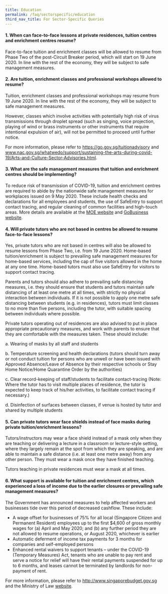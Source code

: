 ```yaml
---
title: Education
permalink: /faq/sectorspecific/education
third_nav_title: For Sector-Specific Queries
---
```


#### **1. When can face-to-face lessons at private residences, tuition centres and enrichment centres resume?**
Face-to-face tuition and enrichment classes will be allowed to resume from Phase Two of the post-Circuit Breaker period, which will start on 19 June 2020. In line with the rest of the economy, they will be subject to safe management measures.

#### **2. Are tuition, enrichment classes and professional workshops allowed to resume?**
Tuition, enrichment classes and professional workshops may resume from 19 June 2020. In line with the rest of the economy, they will be subject to safe management measures.

However, classes which involve activities with potentially high risk of virus transmissions through droplet spread (such as singing, voice projection, playing of wind or brass instruments or other instruments that require intentional expulsion of air), will not be permitted to proceed until further notice. 

For more information, please refer to <a href="https://go.gov.sg/tuitionadvisory" target="_blank">https://go.gov.sg/tuitionadvisory</a> and <a href="www.nac.gov.sg/whatwedo/support/sustaining-the-arts-during-covid-19/Arts-and-Culture-Sector-Advisories.html" target="_blank">www.nac.gov.sg/whatwedo/support/sustaining-the-arts-during-covid-19/Arts-and-Culture-Sector-Advisories.html</a>.

#### **3. What are the safe management measures that tuition and enrichment centres should be implementing?**
To reduce risk of transmission of COVID-19, tuition and enrichment centres are required to abide by the nationwide safe management measures for workplaces issued on 9 May 2020. These include health checks and declarations for all employees and students, the use of SafeEntry to support contact tracing, and regular cleaning of common facilities and high-touch areas. More details are available at the <a href="https://www.moe.gov.sg/faqs-covid-19-infection" target="_blank">MOE website</a> and <a href="https://covid.gobusiness.gov.sg/safemanagement/general/" target="_blank">GoBusiness website</a>.

#### **4. Will private tutors who are not based in centres be allowed to resume face-to-face lessons?**
Yes, private tutors who are not based in centres will also be allowed to resume lessons from Phase Two, i.e. from 19 June 2020. Home-based tuition/enrichment is subject to prevailing safe management measures for home-based services, including the cap of five visitors allowed in the home at any one time. Home-based tutors must also use SafeEntry for visitors to support contact tracing.

Parents and tutors should also adhere to prevailing safe distancing measures, i.e. they should ensure that students and tutors maintain safe distancing of at least one metre at all times, with strictly no physical interaction between individuals. If it is not possible to apply one metre safe distancing between students (e.g. in residences), tutors must limit classes to no more than five persons, including the tutor, with suitable spacing between individuals where possible.

Private tutors operating out of residences are also advised to put in place appropriate precautionary measures, and work with parents to ensure that they are comfortable with the measures taken. These should include:

a. Wearing of masks by all staff and students

b. Temperature screening and health declarations (tutors should turn away or not conduct tuition for persons who are unwell or have been issued with Approved Absence/Leave of Absence by their respective schools or Stay Home Notice/Home Quarantine Order by the authorities)

c. Clear record-keeping of staff/students to facilitate contact-tracing (Note: Where the tutor has to visit multiple places of residence, the tutor is expected to keep track of his/her activities, to facilitate contact tracing if necessary.)

d. Disinfection of surfaces between classes, if venue is hosted by tutor and shared by multiple students

#### **5. Can private tutors wear face shields instead of face masks during private tuition/enrichment lessons?**
Tutors/instructors may wear a face shield instead of a mask only when they are teaching or delivering a lecture in a classroom or lecture-style setting, where they largely remain at the spot from which they are speaking, and are able to maintain a safe distance (i.e. at least one metre away) from any other person. They must wear a mask once they have finished teaching.

Tutors teaching in private residences must wear a mask at all times.

#### **6. What support is available for tuition and enrichment centres, which experienced a loss of income due to the earlier closures or prevailing safe management measures?**
The Government has announced measures to help affected workers and businesses tide over this period of decreased cashflow. These include:

- A wage offset for businesses of 75% for all local (Singapore Citizen and Permanent Resident) employees up to the first $4,600 of gross monthly wages for (a) April and May 2020; and (b) any further period they are not allowed to resume operations, or August 2020, whichever is earlier
- Automatic deferment of income tax payments for 3 months for companies and self-employed persons
- Enhanced rental waivers to support tenants – under the COVID-19 (Temporary Measures) Act, tenants who are unable to pay rent and serve a notice for relief will have their rental payments suspended for up to 6 months, and leases cannot be terminated by landlords for non-payment of rent.

For more information, please refer to <a href = "http://www.singaporebudget.gov.sg">http://www.singaporebudget.gov.sg</a> and the Ministry of Law <a href="http://www.mlaw.gov.sg" target="_blank">website</a>.